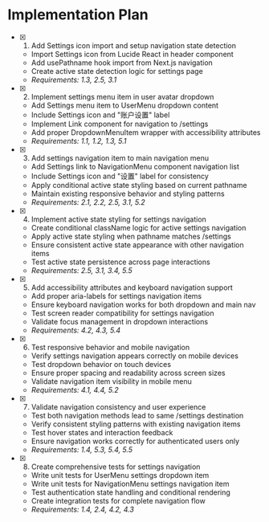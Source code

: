 # Implementation Plan

- [x] 1. Add Settings icon import and setup navigation state detection
  - Import Settings icon from Lucide React in header component
  - Add usePathname hook import from Next.js navigation
  - Create active state detection logic for settings page
  - _Requirements: 1.3, 2.5, 3.1_

- [x] 2. Implement settings menu item in user avatar dropdown
  - Add Settings menu item to UserMenu dropdown content
  - Include Settings icon and "账户设置" label
  - Implement Link component for navigation to /settings
  - Add proper DropdownMenuItem wrapper with accessibility attributes
  - _Requirements: 1.1, 1.2, 1.3, 5.1_

- [x] 3. Add settings navigation item to main navigation menu
  - Add Settings link to NavigationMenu component navigation list
  - Include Settings icon and "设置" label for consistency
  - Apply conditional active state styling based on current pathname
  - Maintain existing responsive behavior and styling patterns
  - _Requirements: 2.1, 2.2, 2.5, 3.1, 5.2_

- [x] 4. Implement active state styling for settings navigation
  - Create conditional className logic for active settings navigation
  - Apply active state styling when pathname matches /settings
  - Ensure consistent active state appearance with other navigation items
  - Test active state persistence across page interactions
  - _Requirements: 2.5, 3.1, 3.4, 5.5_

- [x] 5. Add accessibility attributes and keyboard navigation support
  - Add proper aria-labels for settings navigation items
  - Ensure keyboard navigation works for both dropdown and main nav
  - Test screen reader compatibility for settings navigation
  - Validate focus management in dropdown interactions
  - _Requirements: 4.2, 4.3, 5.4_

- [x] 6. Test responsive behavior and mobile navigation
  - Verify settings navigation appears correctly on mobile devices
  - Test dropdown behavior on touch devices
  - Ensure proper spacing and readability across screen sizes
  - Validate navigation item visibility in mobile menu
  - _Requirements: 4.1, 4.4, 5.2_

- [x] 7. Validate navigation consistency and user experience
  - Test both navigation methods lead to same /settings destination
  - Verify consistent styling patterns with existing navigation items
  - Test hover states and interaction feedback
  - Ensure navigation works correctly for authenticated users only
  - _Requirements: 1.4, 5.3, 5.4, 5.5_

- [x] 8. Create comprehensive tests for settings navigation
  - Write unit tests for UserMenu settings dropdown item
  - Write unit tests for NavigationMenu settings navigation item
  - Test authentication state handling and conditional rendering
  - Create integration tests for complete navigation flow
  - _Requirements: 1.4, 2.4, 4.2, 4.3_
